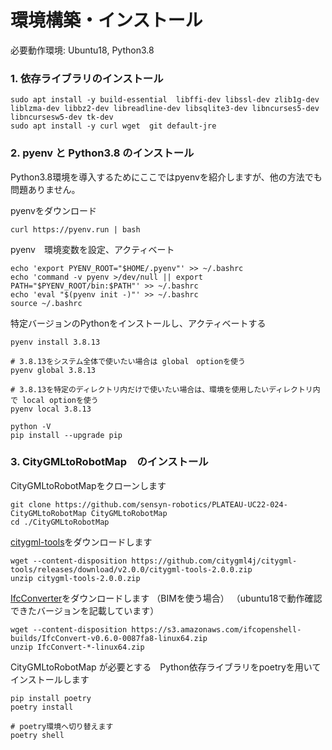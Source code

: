 # 環境構築・インストール

必要動作環境: Ubuntu18, Python3.8

### 1. 依存ライブラリのインストール
```
sudo apt install -y build-essential  libffi-dev libssl-dev zlib1g-dev liblzma-dev libbz2-dev libreadline-dev libsqlite3-dev libncurses5-dev libncursesw5-dev tk-dev  
sudo apt install -y curl wget  git default-jre
```
### 2.  pyenv と Python3.8 のインストール
Python3.8環境を導入するためにここではpyenvを紹介しますが、他の方法でも問題ありません。

pyenvをダウンロード
````
curl https://pyenv.run | bash
````

pyenv　環境変数を設定、アクティベート
````
echo 'export PYENV_ROOT="$HOME/.pyenv"' >> ~/.bashrc
echo 'command -v pyenv >/dev/null || export PATH="$PYENV_ROOT/bin:$PATH"' >> ~/.bashrc
echo 'eval "$(pyenv init -)"' >> ~/.bashrc
source ~/.bashrc
````

特定バージョンのPythonをインストールし、アクティベートする
````
pyenv install 3.8.13
````
````
# 3.8.13をシステム全体で使いたい場合は global　optionを使う
pyenv global 3.8.13

# 3.8.13を特定のディレクトリ内だけで使いたい場合は、環境を使用したいディレクトリ内で local optionを使う
pyenv local 3.8.13

python -V
pip install --upgrade pip
````

### 3.  CityGMLtoRobotMap　のインストール 
 CityGMLtoRobotMapをクローンします
````
git clone https://github.com/sensyn-robotics/PLATEAU-UC22-024-CityGMLtoRobotMap CityGMLtoRobotMap
cd ./CityGMLtoRobotMap
````

 [citygml-tools](https://github.com/citygml4j/citygml-tools)をダウンロードします
````
wget --content-disposition https://github.com/citygml4j/citygml-tools/releases/download/v2.0.0/citygml-tools-2.0.0.zip
unzip citygml-tools-2.0.0.zip
````

[IfcConverter](https://blenderbim.org/docs-python/ifcconvert/installation.html)をダウンロードします （BIMを使う場合）
（ubuntu18で動作確認できたバージョンを記載しています）
````
wget --content-disposition https://s3.amazonaws.com/ifcopenshell-builds/IfcConvert-v0.6.0-0087fa8-linux64.zip
unzip IfcConvert-*-linux64.zip
````

CityGMLtoRobotMap が必要とする　Python依存ライブラリをpoetryを用いてインストールします
````
pip install poetry
poetry install

# poetry環境へ切り替えます 
poetry shell
````
   



